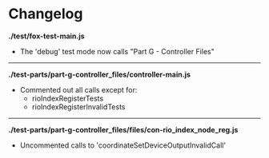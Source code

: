# Changelog

**./test/fox-test-main.js**
* The 'debug' test mode now calls "Part G - Controller Files"

---

**./test-parts/part-g-controller_files/controller-main.js**
* Commented out all calls except for:
	* rioIndexRegisterTests
	* rioIndexRegisterInvalidTests

---

**./test-parts/part-g-controller_files/files/con-rio_index_node_reg.js**
* Uncommented calls to 'coordinateSetDeviceOutputInvalidCall'
